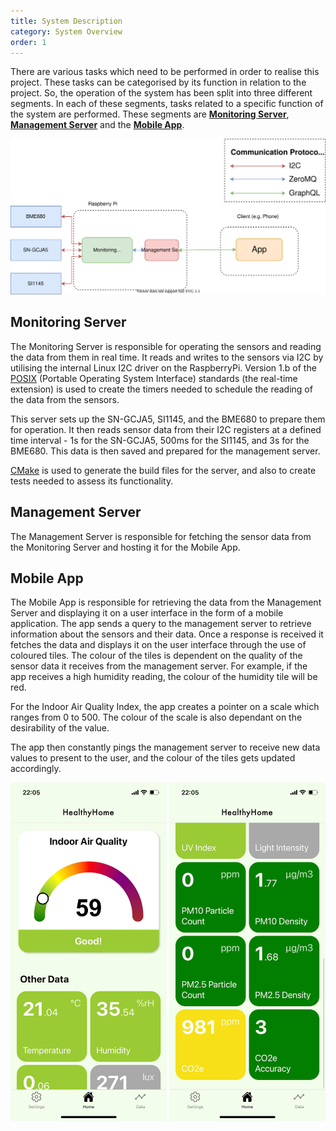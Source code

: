 ```yaml
---
title: System Description
category: System Overview
order: 1
---
```


There are various tasks which need to be performed in order to realise this project. These tasks can be categorised by its function in relation to the project. So, the operation of the system has been split into three different segments. In each of these segments, tasks related to a specific function of the system are performed.  These segments are **[Monitoring Server](#monitoring-server)**, **[Management Server](#management-server)** and the **[Mobile App](#mobile-app)**.

<div align = "center">
<img src="/images/block-diagram.svg">
</div>
<a>
</a>

## Monitoring Server

The Monitoring Server is responsible for operating the sensors and reading the data from them in real time. It reads and writes to the sensors via I2C by utilising the internal Linux I2C driver on the RaspberryPi. Version 1.b of the [POSIX](https://standards.ieee.org/standard/1003_1b-1993.html) (Portable Operating System Interface) standards (the real-time extension) is used to create the timers needed to schedule the reading of the data from the sensors.

This server sets up the SN-GCJA5, SI1145, and the BME680 to prepare them for operation. It then reads sensor data from their I2C registers at a defined time interval - 1s for the SN-GCJA5, 500ms for the SI1145, and 3s for the BME680. This data is then saved and prepared for the management server.

[CMake](https://cmake.org/) is used to generate the build files for the server, and also to create tests needed to assess its functionality.

## Management Server

The Management Server is responsible for fetching the sensor data from the Monitoring Server and hosting it for the Mobile App.

## Mobile App

The Mobile App is responsible for retrieving the data from the Management Server and displaying it on a user interface in the form of a mobile application. The app sends a query to the management server to retrieve information about the sensors and their data. Once a response is received it fetches the data and displays it on the user interface through the use of coloured tiles. The colour of the tiles is dependent on the quality of the sensor data it receives from the management server. For example, if the app receives a high humidity reading, the colour of the humidity tile will be red. 

For the Indoor Air Quality Index, the app creates a pointer on a scale which ranges from 0 to 500. The colour of the scale is also dependant on the desirability of the value.

The app then constantly pings the management server to receive new data values to present to the user, and the colour of the tiles gets updated accordingly.

<div align = "center">
<img width="250" src="/images/app-iaq.jpg">
<img width="250" src="/images/app-parameters.jpg">
</div>
<a>
</a>
